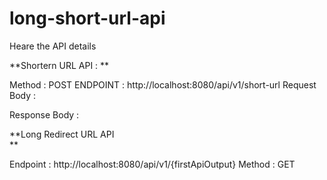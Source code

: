 # long-short-url-api

Heare the API details 

**Shortern URL API : 
**

Method : POST
ENDPOINT : http://localhost:8080/api/v1/short-url
Request Body : 

Response Body : 

**Long Redirect URL API  
**

Endpoint : http://localhost:8080/api/v1/{firstApiOutput}
Method : GET
